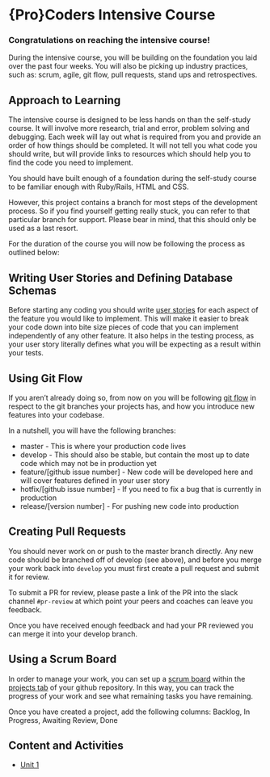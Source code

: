 # {Pro}Coders Intensive Course

### Congratulations on reaching the intensive course!

During the intensive course, you will be building on the foundation you laid over the past four weeks.  You will also be picking up industry practices, such as: scrum, agile, git flow, pull requests, stand ups and retrospectives.

## Approach to Learning
The intensive course is designed to be less hands on than the self-study course.  It will involve more research, trial and error, problem solving and debugging.  Each week will lay out what is required from you and provide an order of how things should be completed.  It will not tell you what code you should write, but will provide links to resources which should help you to find the code you need to implement.

You should have built enough of a foundation during the self-study course to be familiar enough with Ruby/Rails, HTML and CSS.

However, this project contains a branch for most steps of the development process.  So if you find yourself getting really stuck, you can refer to that particular branch for support.  Please bear in mind, that this should only be used as a last resort.

For the duration of the course you will now be following the process as outlined below:

## Writing User Stories and Defining Database Schemas
Before starting any coding you should write [user stories](https://www.mountaingoatsoftware.com/agile/user-stories) for each aspect of the feature you would like to implement.  This will make it easier to break your code down into bite size pieces of code that you can implement independently of any other feature. It also helps in the testing process, as your user story literally defines what you will be expecting as a result within your tests.

## Using Git Flow
If you aren’t already doing so, from now on you will be following [git flow](https://www.atlassian.com/git/tutorials/comparing-workflows/gitflow-workflow) in respect to the git branches your projects has, and how you introduce new features into your codebase.

In a nutshell, you will have the following branches:
- master - This is where your production code lives
- develop - This should also be stable, but contain the most up to date code which may not be in production yet
- feature/[github issue number] - New code will be developed here and will cover features defined in your user story
- hotfix/[github issue number] - If you need to fix a bug that is currently in production
- release/[version number] - For pushing new code into production

## Creating Pull Requests
You should never work on or push to the master branch directly.  Any new code should be branched off of develop (see above), and before you merge your work back into `develop` you must first create a pull request and submit it for review. 

To submit a PR for review, please paste a link of the PR into the slack channel `#pr-review` at which point your peers and coaches can leave you feedback.

Once you have received enough feedback and had your PR reviewed you can merge it into your develop branch.

## Using a Scrum Board
In order to manage your work, you can set up a [scrum board](https://manifesto.co.uk/agile-concepts-scrum-task-board/) within the [projects tab](https://help.github.com/articles/creating-a-project-board/) of your github repository.  In this way, you can track the progress of your work and see what remaining tasks you have remaining. 

Once you have created a project, add the following columns: Backlog, In Progress, Awaiting Review, Done

## Content and Activities
- [Unit 1](https://github.com/affinity-digital-ltd/unit1/wiki)

